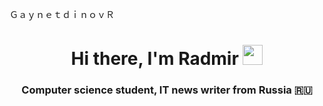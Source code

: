 ＧａｙｎｅｔｄｉｎｏｖＲ

<h1 align="center">
  Hi there, I'm Radmir 
  <img src="https://github.com/blackcater/blackcater/raw/main/images/Hi.gif" height="32"/>
</h1>

<h3 align="center">
  Computer science student, IT news writer from Russia 🇷🇺
</h3>
